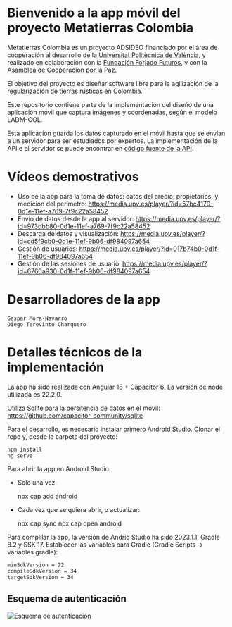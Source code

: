 # Bienvenido a la app móvil del proyecto Metatierras Colombia

Metatierras Colombia es un proyecto ADSIDEO financiado por el área de cooperación al desarrollo de la <a href='https://www.upv.es/'>Universitat Politècnica de València</a>, 
y realizado en colaboración con la <a href='https://www.forjandofuturos.org/'> Fundación Forjado Futuros</a>, y con la <a href="https://www.acpp.com/">Asamblea de Cooperación por la Paz</a>.

El objetivo del proyecto es diseñar software libre para la agilización de la regularización 
de tierras rústicas en Colombia.

Este repositorio contiene parte de la implementación del diseño de una aplicación móvil que captura imágenes y coordenadas, según el modelo LADM-COL.

Esta aplicación guarda los datos capturado en el móvil hasta que se envían a un servidor para ser estudiados por expertos. La implementación de la API e el servidor se puede encontrar en <a href="https://github.com/joamona/metatierrascol-api">código fuente de la API</a>.

# Vídeos demostrativos

- Uso de la app para la toma de datos: datos del predio, propietarios, y medición del perímetro: https://media.upv.es/player/?id=57bc4170-0d1e-11ef-a769-7f9c22a58452
- Envío de datos desde la app al servidor: https://media.upv.es/player/?id=973dbb80-0d1e-11ef-a769-7f9c22a58452
- Descarga de datos y visualización: https://media.upv.es/player/?id=cd5f9cb0-0d1e-11ef-9b06-df984097a654
- Gestión de usuarios: https://media.upv.es/player/?id=017b74b0-0d1f-11ef-9b06-df984097a654
- Gestión de las sesiones de usuario: https://media.upv.es/player/?id=6760a930-0d1f-11ef-9b06-df984097a654

# Desarrolladores de la app

    Gaspar Mora-Navarro
    Diego Terevinto Charquero

# Detalles técnicos de la implementación

La app ha sido realizada con Angular 18 + Capacitor 6. La versión de node utilizada es 22.2.0.

Utiliza Sqlite para la persitencia de datos en el móvil: https://github.com/capacitor-community/sqlite

Para el desarrollo, es necesario instalar primero Android Studio.
Clonar el repo y, desde la carpeta del proyecto:

    npm install
    ng serve



Para abrir la app en Android Studio:

* Solo una vez:

    npx cap add android

* Cada vez que se quiera abrir, o actualizar:

    npx cap sync
    npx cap open android

Para complilar la app, la versión de Andrid Studio ha sido 2023.1.1, Gradle 8.2 y SSK 17. Establecer las variables para Gradle (Gradle Scripts -> variables.gradle):

    minSdkVersion = 22
    compileSdkVersion = 34
    targetSdkVersion = 34

## Esquema de autenticación

![Esquema de autenticación](docs/images/esquemaAutorizacion.rotated.jpeg)  